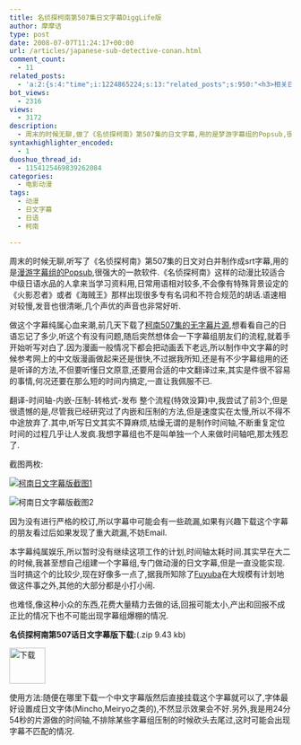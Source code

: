 ```yaml
---
title: 名侦探柯南第507集日文字幕DiggLife版
author: 摩摩诘
type: post
date: 2008-07-07T11:24:17+00:00
url: /articles/japanese-sub-detective-conan.html
comment_count:
  - 11
related_posts:
  - 'a:2:{s:4:"time";i:1224865224;s:13:"related_posts";s:950:"<h3>相关日志</h3><ul class="related_post"><li><a href="http://www.digglife.cn/articles/japanese-sub-detective-conan508.html" title="名侦探柯南第508集日文字幕DiggLife版">名侦探柯南第508集日文字幕DiggLife版</a></li><li><a href="http://www.digglife.cn/articles/happy-birthday-astro-boy.html" title="铁臂阿童木5岁生日快乐">铁臂阿童木5岁生日快乐</a></li><li><a href="http://www.digglife.cn/articles/justin-chatwin-james-masters-kitty-zhang-yuqi-dragonballz-dragon-ball-goku-chichi-piccolo-piccoro-son-gokou-dragonball-entertainment-news-trailer-commercials.html" title="好莱坞真人版《龙珠Z》人物造型">好莱坞真人版《龙珠Z》人物造型</a></li><li><a href="http://www.digglife.cn/articles/animetion-character-become-councillor.html" title="恶搞:动漫人物泉こなた荣登日本参议院议员候选">恶搞:动漫人物泉こなた荣登日本参议院议员候选</a></li></ul>";}'
bot_views:
  - 2316
views:
  - 3172
description:
  - 周末的时候无聊,做了《名侦探柯南》第507集的日文字幕,用的是梦游字幕组的Popsub,很强大的一款软件.《名侦探柯南》这样的动漫比较适合中级日语水品的人拿来当学习资料用,日常用语相对较多,不会像有特殊背景设定的《火影忍者》或者《海贼王》那样出现很多专有名词和不符合规范的胡话.语速相对较慢,发音也很清晰,几个声优的声音也非常好听.
syntaxhighlighter_encoded:
  - 1
duoshuo_thread_id:
  - 1154125469839262084
categories:
  - 电影动漫
tags:
  - 动漫
  - 日文字幕
  - 日语
  - 柯南

---
```

周末的时候无聊,听写了《名侦探柯南》第507集的日文对白并制作成srt字幕,用的是<a title="Popsub介绍和下载" href="http://hiei.yeax.com/archives_41.html" target="_blank">漫游字幕组的Popsub</a>,很强大的一款软件.《名侦探柯南》这样的动漫比较适合中级日语水品的人拿来当学习资料用,日常用语相对较多,不会像有特殊背景设定的《火影忍者》或者《海贼王》那样出现很多专有名词和不符合规范的胡话.语速相对较慢,发音也很清晰,几个声优的声音也非常好听.

<!--more-->

做这个字幕纯属心血来潮,前几天下载了[柯南507集的无字幕片源][1],想看看自己的日语忘记了多少,听这个有没有问题,随后突然想体会一下字幕组朋友们的流程,就着手开始听写对白了.因为漫画一般情况下都会把动画丢下老远,所以制作中文字幕的时候参考网上的中文版漫画做起来还是很快,不过据我所知,还是有不少字幕组用的还是听译的方法,不但要听懂日文原意,还要用合适的中文翻译过来,其实是件很不容易的事情,何况还要在那么短的时间内搞定,一直让我佩服不已.

翻译-时间轴-内嵌-压制-转格式-发布 整个流程(特效没算)中,我尝试了前3个,但是很遗憾的是,尽管我已经研究过了内嵌和压制的方法,但是速度实在太慢,所以不得不中途放弃了.其中,听写日文其实不算麻烦,枯燥无谓的是制作时间轴,不断重复定位时间的过程几乎让人发疯.我想字幕组也不是叫单独一个人来做时间轴吧,那太残忍了.

截图两枚:
  
[![柯南日文字幕版截图1][2]][3]

![柯南日文字幕版截图2][4]
  
因为没有进行严格的校订,所以字幕中可能会有一些疏漏,如果有兴趣下载这个字幕的朋友看过后如果发现了重大疏漏,不妨Email.

本字幕纯属娱乐,所以暂时没有继续这项工作的计划,时间轴太耗时间.其实早在大二的时候,我甚至想自己组建一个字幕组,专门做动漫的日文字幕,但是一直没能实现.当时搞这个的比较少,现在好像多一点了,据我所知除了<a title="Fuyuba" href="http://www.fuyuba.com" target="_blank">Fuyuba</a>在大规模有计划地做这件事之外,其他的大部分都是小打小闹.

也难怪,像这种小众的东西,花费大量精力去做的话,回报可能太小,产出和回报不成正比的情况下也不可能出现字幕组爆棚的情况.

**名侦探柯南第507话日文字幕版下载:**(.zip 9.43 kb)

<a title="名侦探柯南第507话日文字幕版下载" href="https://www.digglife.net/wp-content/uploads/files/konan507-jpsub.zip" target="_self"><img class="alignnone size-full wp-image-2565" title="下载" src="http://digglife.qiniudn.com/wp-content/uploads/2008/07/download.gif" alt="下载" width="64" height="64" /></a>

使用方法:随便在哪里下载一个中文字幕版然后直接挂载这个字幕就可以了,字体最好设置成日文字体(Mincho,Meiryo之类的),不然显示效果会不好.另外,我是用24分54秒的片源做的时间轴,不排除某些字幕组压制的时候砍头去尾过,这时可能会出现字幕不匹配的情况.

 [1]: http://bbs.jumpcn.com/read.php?tid-4620772.html "柯南507集无字幕片源下载"
 [2]: http://digglife.qiniudn.com/wp-content/uploads/archive/konan50701.jpg
 [3]: http://picasaweb.google.com/digglifeshow/GYewOD/photo#5220218135876100882
 [4]: http://digglife.qiniudn.com/wp-content/uploads/archive/konan50702.jpg
